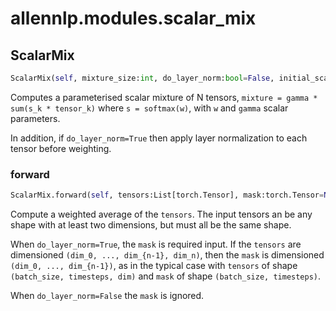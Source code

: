 # allennlp.modules.scalar_mix

## ScalarMix
```python
ScalarMix(self, mixture_size:int, do_layer_norm:bool=False, initial_scalar_parameters:List[float]=None, trainable:bool=True) -> None
```

Computes a parameterised scalar mixture of N tensors, ``mixture = gamma * sum(s_k * tensor_k)``
where ``s = softmax(w)``, with ``w`` and ``gamma`` scalar parameters.

In addition, if ``do_layer_norm=True`` then apply layer normalization to each tensor
before weighting.

### forward
```python
ScalarMix.forward(self, tensors:List[torch.Tensor], mask:torch.Tensor=None) -> torch.Tensor
```

Compute a weighted average of the ``tensors``.  The input tensors an be any shape
with at least two dimensions, but must all be the same shape.

When ``do_layer_norm=True``, the ``mask`` is required input.  If the ``tensors`` are
dimensioned  ``(dim_0, ..., dim_{n-1}, dim_n)``, then the ``mask`` is dimensioned
``(dim_0, ..., dim_{n-1})``, as in the typical case with ``tensors`` of shape
``(batch_size, timesteps, dim)`` and ``mask`` of shape ``(batch_size, timesteps)``.

When ``do_layer_norm=False`` the ``mask`` is ignored.

